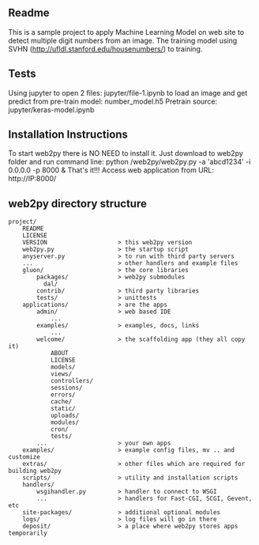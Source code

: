 ## Readme

This is a sample project to apply Machine Learning Model on web site to detect multiple digit numbers from an image.
The training model using SVHN (http://ufldl.stanford.edu/housenumbers/) to training.

## Tests
Using jupyter to open 2 files: jupyter/file-1.ipynb to load an image and get predict from pre-train model: number_model.h5
Pretrain source: jupyter/keras-model.ipynb


## Installation Instructions

To start web2py there is NO NEED to install it. Just download to web2py folder and run command line:
    python /web2py/web2py.py -a 'abcd1234' -i 0.0.0.0 -p 8000 &
That's it!!!
Access web application from URL: http://IP:8000/
## web2py directory structure

    project/
        README
        LICENSE
        VERSION                    > this web2py version
        web2py.py                  > the startup script
        anyserver.py               > to run with third party servers
        ...                        > other handlers and example files
        gluon/                     > the core libraries
            packages/              > web2py submodules
              dal/
            contrib/               > third party libraries
            tests/                 > unittests
        applications/              > are the apps
            admin/                 > web based IDE
                ...
            examples/              > examples, docs, links
                ...
            welcome/               > the scaffolding app (they all copy it)
                ABOUT
                LICENSE
                models/
                views/
                controllers/
                sessions/
                errors/
                cache/
                static/
                uploads/
                modules/
                cron/
                tests/
            ...                    > your own apps
        examples/                  > example config files, mv .. and customize
        extras/                    > other files which are required for building web2py
        scripts/                   > utility and installation scripts
        handlers/
            wsgihandler.py         > handler to connect to WSGI
            ...                    > handlers for Fast-CGI, SCGI, Gevent, etc
        site-packages/             > additional optional modules
        logs/                      > log files will go in there
        deposit/                   > a place where web2py stores apps temporarily
